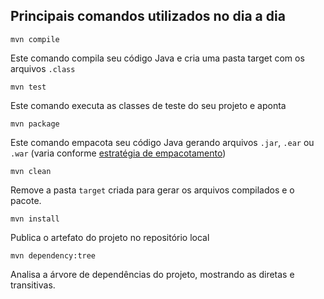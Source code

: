 ## Principais comandos utilizados no dia a dia

    mvn compile
Este comando compila seu código Java e cria uma pasta target com os arquivos `.class`

    mvn test
Este comando executa as classes de teste do seu projeto e aponta 

    mvn package
Este comando empacota seu código Java gerando arquivos `.jar`, `.ear` ou `.war` (varia conforme [estratégia de empacotamento](https://maven.apache.org/archetype/archetype-packaging/))

    mvn clean
Remove a pasta `target` criada para gerar os arquivos compilados e o pacote.

    mvn install
Publica o artefato do projeto no repositório local

    mvn dependency:tree
Analisa a árvore de dependências do projeto, mostrando as diretas e transitivas.
